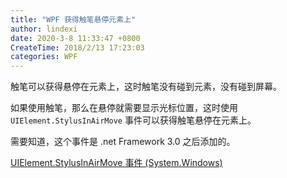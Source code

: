 ```yaml
---
title: "WPF 获得触笔悬停元素上"
author: lindexi
date: 2020-3-8 11:33:47 +0800
CreateTime: 2018/2/13 17:23:03
categories: WPF
---
```


触笔可以获得悬停在元素上，这时触笔没有碰到元素，没有碰到屏幕。

<!--more-->


<!-- CreateTime:2018/2/13 17:23:03 -->


<!-- csdn -->

如果使用触笔，那么在悬停就需要显示光标位置，这时使用`UIElement.StylusInAirMove` 事件可以获得触笔悬停在元素上。

需要知道，这个事件是 .net Framework 3.0 之后添加的。

[UIElement.StylusInAirMove 事件 (System.Windows)](https://msdn.microsoft.com/zh-cn/library/system.windows.uielement.stylusinairmove(v=vs.110).aspx )

